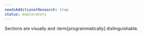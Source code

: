 ```yaml
---
needsAdditionalResearch: true
status: exploratory
---
```


Sections are visually and :term[programmatically] distinguishable.
